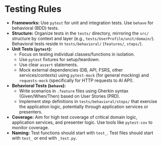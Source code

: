 # Testing Rules

-   **Frameworks:** Use `pytest` for unit and integration tests. Use `behave` for behavioral (BDD) tests.
-   **Structure:** Organize tests in the `tests/` directory, mirroring the `src/` structure by context and layer (e.g., `tests/UserProfile/unit/domain/`). Behavioral tests reside in `tests/behavioral/` (`features/`, `steps/`).
-   **Unit Tests (`pytest`):**
    -   Focus on testing individual classes/functions in isolation.
    -   Use `pytest` fixtures for setup/teardown.
    -   Use clear `assert` statements.
    -   Mock external dependencies (DB, API, FSRS, other services/contexts) using `pytest-mock` (for general mocking) and `requests-mock` (specifically for HTTP requests to AI API).
-   **Behavioral Tests (`behave`):**
    -   Write scenarios in `.feature` files using Gherkin syntax (Given/When/Then) based on User Stories (PRD).
    -   Implement step definitions in `tests/behavioral/steps/` that exercise the application logic, potentially through application services or presenters.
-   **Coverage:** Aim for high test coverage of critical domain logic, application services, and presenter logic. Use tools like `pytest-cov` to monitor coverage.
-   **Naming:** Test functions should start with `test_`. Test files should start with `test_` or end with `_test.py`. 